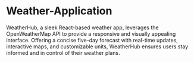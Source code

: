 # Weather-Application
 WeatherHub, a sleek React-based weather app, leverages the OpenWeatherMap API to provide a responsive and visually appealing interface. Offering a concise five-day forecast with real-time updates, interactive maps, and customizable units, WeatherHub ensures users stay informed and in control of their weather plans.
